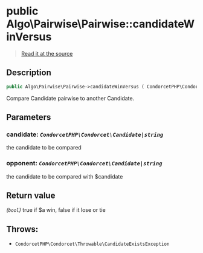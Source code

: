 # public Algo\Pairwise\Pairwise::candidateWinVersus

> [Read it at the source](https://github.com/julien-boudry/Condorcet/blob/master/src/Algo/Pairwise/Pairwise.php#L226)

## Description    

```php
public Algo\Pairwise\Pairwise->candidateWinVersus ( CondorcetPHP\Condorcet\Candidate|string $candidate , CondorcetPHP\Condorcet\Candidate|string $opponent ): bool
```

Compare Candidate pairwise to another Candidate.

## Parameters

### **candidate:** *`CondorcetPHP\Condorcet\Candidate|string`*   
the candidate to be compared    

### **opponent:** *`CondorcetPHP\Condorcet\Candidate|string`*   
the candidate to be compared with $candidate    


## Return value   

*(`bool`)* true if $a win, false if it lose or tie



## Throws:   

* ```CondorcetPHP\Condorcet\Throwable\CandidateExistsException``` 
